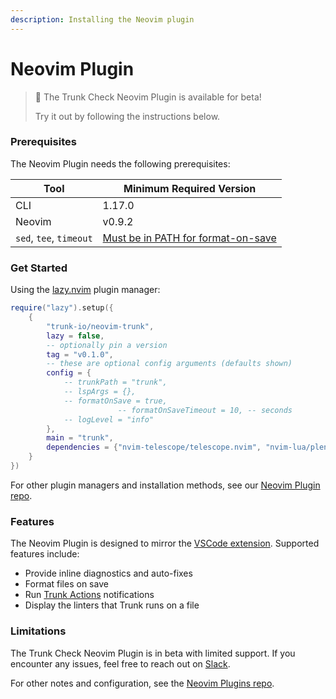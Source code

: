 ```yaml
---
description: Installing the Neovim plugin
---
```


# Neovim Plugin

> 📘 The Trunk Check Neovim Plugin is available for beta!
>
> Try it out by following the instructions below.

### Prerequisites

The Neovim Plugin needs the following prerequisites:

| Tool                    | Minimum Required Version                                                                     |
| ----------------------- | -------------------------------------------------------------------------------------------- |
| CLI                     | 1.17.0                                                                                       |
| Neovim                  | v0.9.2                                                                                       |
| `sed`, `tee`, `timeout` | [Must be in PATH for format-on-save](https://github.com/trunk-io/neovim-trunk#prerequisites) |

### Get Started

Using the [lazy.nvim](https://github.com/folke/lazy.nvim#readme) plugin manager:

```lua
require("lazy").setup({
	{
		"trunk-io/neovim-trunk",
		lazy = false,
		-- optionally pin a version
		tag = "v0.1.0",
		-- these are optional config arguments (defaults shown)
		config = {
			-- trunkPath = "trunk",
			-- lspArgs = {},
			-- formatOnSave = true,
                        -- formatOnSaveTimeout = 10, -- seconds
			-- logLevel = "info"
		},
		main = "trunk",
		dependencies = {"nvim-telescope/telescope.nvim", "nvim-lua/plenary.nvim"}
	}
})
```

For other plugin managers and installation methods, see our [Neovim Plugin repo](https://github.com/trunk-io/neovim-trunk#installation).

### Features

The Neovim Plugin is designed to mirror the [VSCode extension](vs-code.md). Supported features include:

* Provide inline diagnostics and auto-fixes
* Format files on save
* Run [Trunk Actions](../advanced-setup/actions/) notifications
* Display the linters that Trunk runs on a file

### Limitations

The Trunk Check Neovim Plugin is in beta with limited support. If you encounter any issues, feel free to reach out on [Slack](https://slack.trunk.io).

For other notes and configuration, see the [Neovim Plugins repo](https://github.com/trunk-io/neovim-trunk#trunk-check-neovim-plugin).

